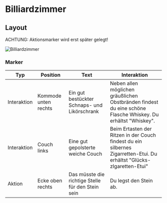 # Billiardzimmer

## Layout

ACHTUNG: Aktionsmarker wird erst später gelegt!

![Billiardzimmer](./tile.jpg)

### Marker

Typ | Position | Text | Interaktion
--- | --- | --- | ---
Interaktion | Kommode unten rechts | Ein gut bestückter Schnaps- und Likörschrank | Neben allen möglichen gräußlichen Obstbränden findest du eine schöne Flasche Whiskey. Du erhältst "Whiskey".
Interaktion | Couch links | Eine gut gepolsterte weiche Couch | Beim Ertasten der Ritzen in der Couch findest du ein silbernes Zigarretten-Etui. Du erhältst "Glücks-zIgaretten-Etui"
Aktion | Ecke oben rechts | Das müsste die richtige Stelle für den Stein sein | Du legst den Stein ab.

